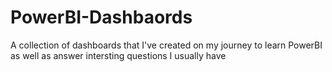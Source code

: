 # PowerBI-Dashbaords
A collection of dashboards that I've created on my journey to learn PowerBI as well as answer intersting questions I usually have
